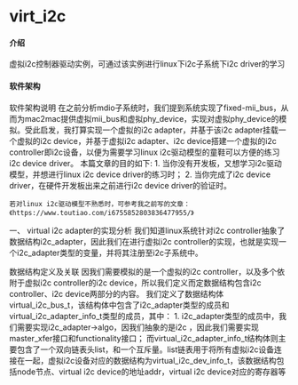 # virt_i2c

#### 介绍
虚拟i2c控制器驱动实例，可通过该实例进行linux下i2c子系统下i2c driver的学习

#### 软件架构
软件架构说明
在之前分析mdio子系统时，我们提到系统实现了fixed-mii_bus，从而为mac2mac提供虚拟mii_bus和虚拟phy_device，实现对虚拟phy_device的模拟。受此启发，我打算实现一个虚拟的i2c adapter，并基于该i2c adapter挂载一个虚拟的i2c device，并基于虚拟i2c adapter、i2c device搭建一个虚拟的i2c controller即i2c设备，以便为需要学习linux i2c驱动模型的童鞋可以方便的练习i2c device driver。
	本篇文章的目的如下:
	1. 当你没有开发板，又想学习i2c驱动模型，并想进行linux i2c device driver的练习时；
	2. 当你完成了i2c device driver，在硬件开发板出来之前进行i2c device driver的验证时。

	若对linux i2c驱动模型不熟悉时，可参考我之前写的文章：
	《https://www.toutiao.com/i6755852803836477955/》

一、 virtual i2c adapter的实现分析
	我们知道linux系统针对i2c controller抽象了数据结构i2c_adapter，因此我们在进行虚拟i2c 
controller的实现，也就是实现一个i2c_adapter类型的变量，并将其注册至i2c子系统中。

数据结构定义及关联
	因我们需要模拟的是一个虚拟的i2c controller，以及多个依附于虚拟i2c controller的i2c 
device，所以我们定义而定数据结构包含i2c controller、i2c device两部分的内容。
	我们定义了数据结构体virtual_i2c_bus_t，该结构体中包含了i2c_adapter类型的成员和virtual_i2c_adapter_info_t类型的成员，其中：
	1. i2c_adapter类型的成员中，我们需要实现i2c_adapter->algo，因我们抽象的是i2c ，因此我们需要实现master_xfer接口和functionality接口；
而virtual_i2c_adapter_info_t结构体则主要包含了一个双向链表头list，和一个互斥量。list链表用于将所有虚拟i2c设备连接在一起，虚拟i2c设备对应的数据结构为virtual_i2c_dev_info_t，该数据结构包括node节点、virtual i2c device的地址addr，virtual i2c device对应的寄存器等
